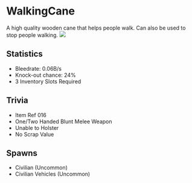 # WalkingCane

A high quality wooden cane that helps people walk. Can also be used to stop people walking.
![](#!/images/WalkingCane.png)

## Statistics

- Bleedrate: 0.06B/s
- Knock-out chance: 24%
- 3 Inventory Slots Required

## Trivia

- Item Ref 016
- One/Two Handed Blunt Melee Weapon
- Unable to Holster
- No Scrap Value

## Spawns

- Civilian (Uncommon)
- Civilian Vehicles (Uncommon)
